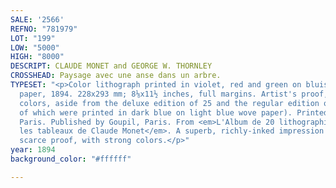 ```yaml
---
SALE: '2566'
REFNO: "781979"
LOT: "199"
LOW: "5000"
HIGH: "8000"
DESCRIPT: CLAUDE MONET and GEORGE W. THORNLEY
CROSSHEAD: Paysage avec une anse dans un arbre.
TYPESET: "<p>Color lithograph printed in violet, red and green on bluish gray wove
  paper, 1894. 228x293 mm; 8⅛x11½ inches, full margins. Artist's proof, printed in
  colors, aside from the deluxe edition of 25 and the regular edition of 100 (both
  of which were printed in dark blue on light blue wove paper). Printed by Belfond,
  Paris. Published by Goupil, Paris. From <em>L'Album de 20 lithographies d'apres
  les tableaux de Claude Monet</em>. A superb, richly-inked impression of this extremely
  scarce proof, with strong colors.</p>"
year: 1894
background_color: "#ffffff"

---
```

